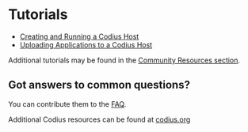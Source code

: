 # Tutorials

* [Creating and Running a Codius Host](https://github.com/codius/codiusd/wiki/HostTutorial)
* [Uploading Applications to a Codius Host](https://medium.com/codius/running-a-simple-react-app-on-the-codius-smart-contract-platform-7ddefce8cb06)

Additional tutorials may be found in the [Community Resources section](https://github.com/codius/codiusd/wiki/Community-Resources).

## Got answers to common questions?
You can contribute them to the [FAQ](https://github.com/codius/codiusd/wiki/FAQ).

Additional Codius resources can be found at [codius.org](https://codius.org/docs/)
